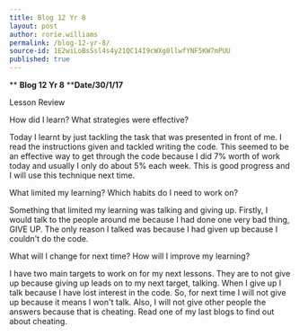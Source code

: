 ```yaml
---
title: Blog 12 Yr 8
layout: post
author: rorie.williams
permalink: /blog-12-yr-8/
source-id: 1E2wiLoBsSsl4s4y21QC14I9cWXg0llwfYNF5KW7mPUU
published: true
---
```

**           ****Blog 12 Yr 8****                      ****Date/30/1/17**

Lesson Review

How did I learn? What strategies were effective?  

Today I learnt by just tackling the task that was presented in front of me. I read the instructions given and tackled writing the code. This seemed to be an effective way to get through the code because I did 7% worth of work today and usually I only do about 5% each week. This is good progress and I will use this technique next time.

What limited my learning? Which habits do I need to work on?

Something that limited my learning was talking and giving up. Firstly, I would talk to the people around me because I had done one very bad thing, GIVE UP. The only reason I talked was because I had given up because I couldn't do the code.

What will I change for next time? How will I improve my learning?

I have two main targets to work on for my next lessons. They are to not give up because giving up leads on to my next target, talking. When I give up I talk because I have lost interest in the code. So, for next time I will not give up because it means I won't talk. Also, I will not give other people the answers because that is cheating. Read one of my last blogs to find out about cheating.

